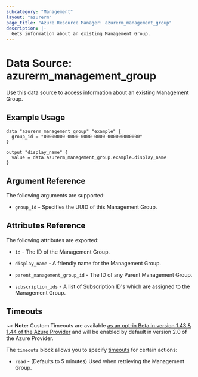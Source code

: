 ```yaml
---
subcategory: "Management"
layout: "azurerm"
page_title: "Azure Resource Manager: azurerm_management_group"
description: |-
  Gets information about an existing Management Group.
---
```


# Data Source: azurerm_management_group

Use this data source to access information about an existing Management Group.

## Example Usage

```hcl
data "azurerm_management_group" "example" {
  group_id = "00000000-0000-0000-0000-000000000000"
}

output "display_name" {
  value = data.azurerm_management_group.example.display_name
}
```

## Argument Reference

The following arguments are supported:

* `group_id` - Specifies the UUID of this Management Group.

## Attributes Reference

The following attributes are exported:

* `id` - The ID of the Management Group.

* `display_name` - A friendly name for the Management Group.

* `parent_management_group_id` - The ID of any Parent Management Group.

* `subscription_ids` - A list of Subscription ID's which are assigned to the Management Group.

## Timeouts

~> **Note:** Custom Timeouts are available [as an opt-in Beta in version 1.43 & 1.44 of the Azure Provider](/docs/providers/azurerm/guides/2.0-beta.html) and will be enabled by default in version 2.0 of the Azure Provider.

The `timeouts` block allows you to specify [timeouts](https://www.terraform.io/docs/configuration/resources.html#timeouts) for certain actions:

* `read` - (Defaults to 5 minutes) Used when retrieving the Management Group.

